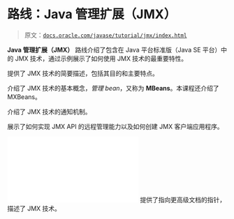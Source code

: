 # 路线：Java 管理扩展（JMX）

> 原文：[`docs.oracle.com/javase/tutorial/jmx/index.html`](https://docs.oracle.com/javase/tutorial/jmx/index.html)

**Java 管理扩展（JMX）** 路线介绍了包含在 Java 平台标准版（Java SE 平台）中的 JMX 技术，通过示例展示了如何使用 JMX 技术的最重要特性。

提供了 JMX 技术的简要描述，包括其目的和主要特点。

介绍了 JMX 技术的基本概念，*管理 bean*，又称为 **MBeans**。本课程还介绍了 MXBeans。

介绍了 JMX 技术的通知机制。

展示了如何实现 JMX API 的远程管理能力以及如何创建 JMX 客户端应用程序。

![trail icon 接下来怎么做](img/end.html) 提供了指向更高级文档的指针，描述了 JMX 技术。
